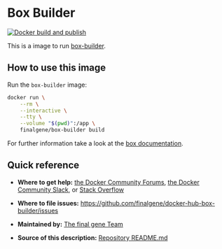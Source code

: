 # Box Builder
[![Docker build and publish](https://github.com/final-gene/docker-hub-box-builder/actions/workflows/publish.yml/badge.svg)](https://github.com/final-gene/docker-hub-box-builder/actions/workflows/publish.yml)

This is a image to run [box-builder](https://github.com/box-project/box).

## How to use this image
Run the `box-builder` image:

```bash
docker run \
    --rm \
    --interactive \
    --tty \
    --volume "$(pwd)":/app \
    finalgene/box-builder build
```

For further information take a look at the [box documentation](https://github.com/box-project/box).

## Quick reference
* **Where to get help:**
[the Docker Community Forums](https://forums.docker.com), [the Docker Community Slack](https://blog.docker.com/2016/11/introducing-docker-community-directory-docker-community-slack), or [Stack Overflow](https://stackoverflow.com/search?tab=newest&q=docker)

* **Where to file issues:**
https://github.com/finalgene/docker-hub-box-builder/issues

* **Maintained by:**
[The final gene Team](https://github.com/finalgene)

* **Source of this description:**
[Repository README.md](https://github.com/finalgene/docker-hub-box-builder/blob/master/README.md)
